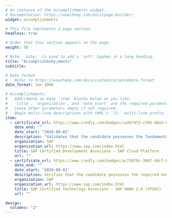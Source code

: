 ```yaml
---
# An instance of the Accomplishments widget.
# Documentation: https://wowchemy.com/docs/page-builder/
widget: accomplishments

# This file represents a page section.
headless: true

# Order that this section appears on the page.
weight: 50

# Note: `&shy;` is used to add a 'soft' hyphen in a long heading.
title: "Accomplish&shy;ments"
subtitle:

# Date format
#   Refer to https://wowchemy.com/docs/customization/#date-format
date_format: Jan 2006

# Accomplishments.
#   Add/remove as many `item` blocks below as you like.
#   `title`, `organization`, and `date_start` are the required parameters.
#   Leave other parameters empty if not required.
#   Begin multi-line descriptions with YAML's `|2-` multi-line prefix.
item:
  - certificate_url: https://www.credly.com/badges/ca2b74f2-c505-40a3-8df8-ed79ca4f89f1?source=linked_in_profile
    date_end: ""
    date_start: "2020-08-01"
    description: "Validates that the candidate possesses the fundamental and core knowledge required of the SAP Cloud Platform profile"
    organization: SAP
    organization_url: https://www.sap.com/index.html
    title: SAP Certified Development Associate - SAP Cloud Platform
    url: ""
  - certificate_url: https://www.credly.com/badges/ac73879c-3067-4dcf-be56-e7abb20b620b/linked_in_profile
    date_end: ""
    date_start: "2019-08-01"
    description: Verifies that the candidate possesses the required knowledge in the area of the SAP HANA 2.0 (SPS03) for the profile of an SAP HANA technology consultant
    organization: SAP
    organization_url: https://www.sap.com/index.html
    title: SAP Certified Technology Associate - SAP HANA 2.0 (SPS03)
    url: ""

design:
  columns: "2"
---
```

